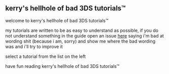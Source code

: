 ## kerry's hellhole of bad 3DS tutorials™️


welcome to kerry's hellhole of bad 3DS tutorials™️

my tutorials are written to be as easy to understand as possible, if you do not understand something in the guide open an issue [here](https://github.com/redkerry135/redkerry135.github.io/issues) saying i'm bad at wording shit (because i am, sorry) and show me where the bad wording was and i'll try to improve it

select a tutorial from the list on the left

have fun reading kerry's hellhole of bad 3DS tutorials™️